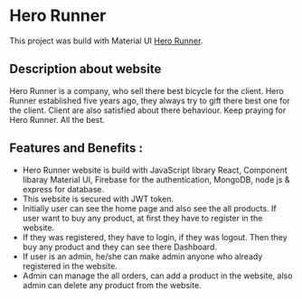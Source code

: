 # Hero Runner

This project was build with Material UI [Hero Runner](https://hero-runner-fad7c.web.app/).

## Description about website
Hero Runner is a company, who sell there best bicycle for the client. Hero Runner established five years ago, they always try to gift there best one for the client. Client are also satisfied about there behaviour. Keep praying for Hero Runner. All the best.

## Features and Benefits :
* Hero Runner website is build with JavaScript library React, Component libaray Material UI, Firebase for the authentication, MongoDB, node js & express for database.
* This website is secured with JWT token.
* Initially user can see the home page and also see the all products. If user want to buy any product, at first they have to register in the website.
* If they was registered, they have to login, if they was logout. Then they buy any product and they can see there Dashboard.
* If user is an admin, he/she can make admin anyone who already registered in the website.
* Admin can manage the all orders, can add a product in the website, also admin can delete any product from the website.
